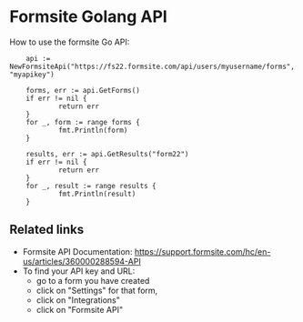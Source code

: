 # Formsite Golang API

How to use the formsite Go API:

        api := NewFormsiteApi("https://fs22.formsite.com/api/users/myusername/forms", "myapikey")

        forms, err := api.GetForms()
        if err != nil {
                return err
        }
        for _, form := range forms {
                fmt.Println(form)
        }

        results, err := api.GetResults("form22")
        if err != nil {
                return err
        }
        for _, result := range results {
                fmt.Println(result)
        }

## Related links

 - Formsite API Documentation: https://support.formsite.com/hc/en-us/articles/360000288594-API
 - To find your API key and URL:
    - go to a form you have created
    - click on "Settings" for that form,
    - click on "Integrations"
    - click on "Formsite API"
